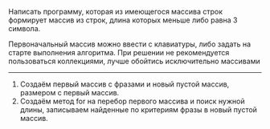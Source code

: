 Написать программу, которая из имеющегося
массива строк формирует массив из строк,
длина которых меньше либо равна 3 символа.

Первоначальный массив можно ввести с клавиатуры,
либо задать на старте выполнения алгоритма.
При решении не рекомендуется пользоваться коллекциями,
лучше обойтись исключительно массивами

---

1. Создаём первый массив с фразами и новый пустой массив, размером с первый массив.
2. Создаём метод for на перебор первого массива и поиск нужной длины, записываем найденные по критериям фразы в новый пустой массив.
